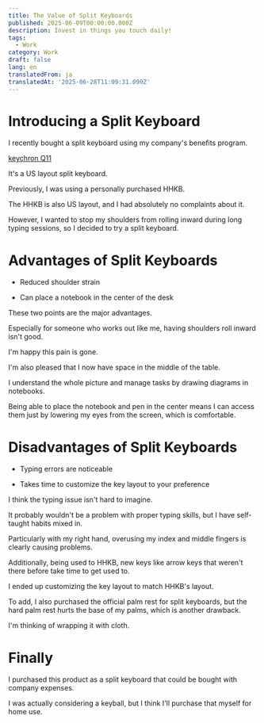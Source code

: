 ```yaml
---
title: The Value of Split Keyboards
published: 2025-06-09T00:00:00.000Z
description: Invest in things you touch daily!
tags:
  - Work
category: Work
draft: false
lang: en
translatedFrom: ja
translatedAt: '2025-06-28T11:09:31.099Z'
---
```

# Introducing a Split Keyboard

I recently bought a split keyboard using my company's benefits program.

[keychron Q11](https://keychron.co.jp/products/keychron-q11-qmk-custom-mechanical-keyboard-us-ansi-layout?variant=42588337209515)

It's a US layout split keyboard.

Previously, I was using a personally purchased HHKB.

The HHKB is also US layout, and I had absolutely no complaints about it.

However, I wanted to stop my shoulders from rolling inward during long typing sessions, so I decided to try a split keyboard.

# Advantages of Split Keyboards

- Reduced shoulder strain

- Can place a notebook in the center of the desk

These two points are the major advantages.

Especially for someone who works out like me, having shoulders roll inward isn't good.

I'm happy this pain is gone.

I'm also pleased that I now have space in the middle of the table.

I understand the whole picture and manage tasks by drawing diagrams in notebooks.

Being able to place the notebook and pen in the center means I can access them just by lowering my eyes from the screen, which is comfortable.

# Disadvantages of Split Keyboards

- Typing errors are noticeable

- Takes time to customize the key layout to your preference


I think the typing issue isn't hard to imagine.

It probably wouldn't be a problem with proper typing skills, but I have self-taught habits mixed in.

Particularly with my right hand, overusing my index and middle fingers is clearly causing problems.

Additionally, being used to HHKB, new keys like arrow keys that weren't there before take time to get used to.

I ended up customizing the key layout to match HHKB's layout.

To add, I also purchased the official palm rest for split keyboards, but the hard palm rest hurts the base of my palms, which is another drawback.

I'm thinking of wrapping it with cloth.

# Finally

I purchased this product as a split keyboard that could be bought with company expenses.

I was actually considering a keyball, but I think I'll purchase that myself for home use.
